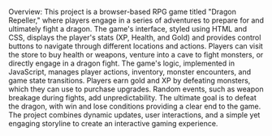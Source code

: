 Overview:
This project is a browser-based RPG game titled "Dragon Repeller," where players engage in a series of adventures to prepare for and ultimately fight a dragon. The game's interface, styled using HTML and CSS, displays the player's stats (XP, Health, and Gold) and provides control buttons to navigate through different locations and actions. Players can visit the store to buy health or weapons, venture into a cave to fight monsters, or directly engage in a dragon fight. The game's logic, implemented in JavaScript, manages player actions, inventory, monster encounters, and game state transitions. Players earn gold and XP by defeating monsters, which they can use to purchase upgrades. Random events, such as weapon breakage during fights, add unpredictability. The ultimate goal is to defeat the dragon, with win and lose conditions providing a clear end to the game. The project combines dynamic updates, user interactions, and a simple yet engaging storyline to create an interactive gaming experience.
